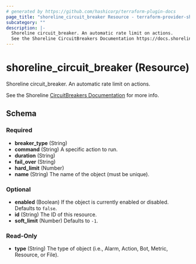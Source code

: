 ```yaml
---
# generated by https://github.com/hashicorp/terraform-plugin-docs
page_title: "shoreline_circuit_breaker Resource - terraform-provider-shoreline"
subcategory: ""
description: |-
  Shoreline circuit_breaker. An automatic rate limit on actions.
  See the Shoreline CircuitBreakers Documentation https://docs.shoreline.io/circuit_breakers for more info.
---
```


# shoreline_circuit_breaker (Resource)

Shoreline circuit_breaker. An automatic rate limit on actions.

See the Shoreline [CircuitBreakers Documentation](https://docs.shoreline.io/circuit_breakers) for more info.



<!-- schema generated by tfplugindocs -->
## Schema

### Required

- **breaker_type** (String)
- **command** (String) A specific action to run.
- **duration** (String)
- **fail_over** (String)
- **hard_limit** (Number)
- **name** (String) The name of the object (must be unique).

### Optional

- **enabled** (Boolean) If the object is currently enabled or disabled. Defaults to `false`.
- **id** (String) The ID of this resource.
- **soft_limit** (Number) Defaults to `-1`.

### Read-Only

- **type** (String) The type of object (i.e., Alarm, Action, Bot, Metric, Resource, or File).


